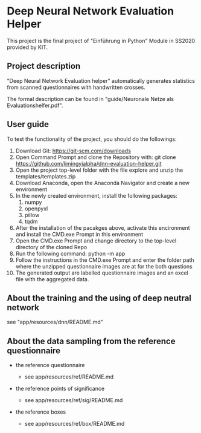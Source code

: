 # Deep Neural Network Evaluation Helper
This project is the final project of "Einführung in Python" Module in SS2020 provided by KIT.

## Project description
"Deep Neural Network Evaluation helper" automatically generates statistics from scanned questionnaires with handwritten crosses.

The formal description can be found in "guide/Neuronale Netze als Evaluationshelfer.pdf".


## User guide
To test the functionality of the project, you should do the followings:
1. Download Git: https://git-scm.com/downloads
2. Open Command Prompt and clone the Repository with: git clone https://github.com/limingyialpha/dnn-evaluation-helper.git
3. Open the project top-level folder with the file explore and unzip the templates/templates.zip
4. Download Anaconda, open the Anaconda Navigator and create a new environment
5. In the newly created environment, install the following packages:
    1. numpy
    2. openpyxl
    3. pillow
    4. tqdm
6. After the installation of the pacakges above, activate this encironment and install the CMD.exe Prompt in this environment
7. Open the CMD.exe Prompt and change directory to the top-level directory of the cloned Repo
8. Run the following command: python -m app
9. Follow the instructions in the CMD.exe Prompt and enter the folder path where the unzipped questionnaire images are at for the both questions
10. The generated output are labelled questionnaire images and an excel file with the aggregated data.

## About the training and the using of deep neutral network
see "app/resources/dnn/README.md"

## About the data sampling from the reference questionnaire
* the reference questionnaire

    * see app/resources/ref/README.md 

* the reference points of significance

    * see app/resources/ref/sig/README.md

* the reference boxes

    * see app/resources/ref/box/README.md